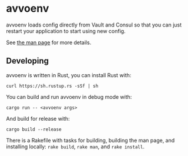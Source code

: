 # avvoenv

avvoenv loads config directly from Vault and Consul so that you can just
restart your application to start using new config.

See [the man page](avvoenv.1.ronn) for more details.

## Developing

avvoenv is written in Rust, you can install Rust with:

    curl https://sh.rustup.rs -sSf | sh

You can build and run avvoenv in debug mode with:

    cargo run -- <avvoenv args>

And build for release with:

    cargo build --release

There is a Rakefile with tasks for building, building the man page, and
installing locally: `rake build`, `rake man`, and `rake install`.
